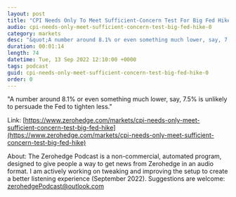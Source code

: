 ```yaml
---
layout: post
title: "CPI Needs Only To Meet Sufficient-Concern Test For Big Fed Hike"
audio: cpi-needs-only-meet-sufficient-concern-test-big-fed-hike-0
category: markets
desc: "&quot;A number around 8.1% or even something much lower, say, 7.5% is unlikely to persuade the Fed to tighten less.&quot;"
duration: 00:01:14
length: 74
datetime: Tue, 13 Sep 2022 12:10:00 +0000
tags: podcast
guid: cpi-needs-only-meet-sufficient-concern-test-big-fed-hike-0
order: 0
---
```

&quot;A number around 8.1% or even something much lower, say, 7.5% is unlikely to persuade the Fed to tighten less.&quot;

Link: [https://www.zerohedge.com/markets/cpi-needs-only-meet-sufficient-concern-test-big-fed-hike](https://www.zerohedge.com/markets/cpi-needs-only-meet-sufficient-concern-test-big-fed-hike)

About: The Zerohedge Podcast is a non-commercial, automated program, designed to give people a way to get news from Zerohedge in an audio format.  I am actively working on tweaking and improving the setup to create a better listening experience (September 2022).  Suggestions are welcome: [zerohedgePodcast@outlook.com](mailto:zerohedgePodcast@outlook.com)